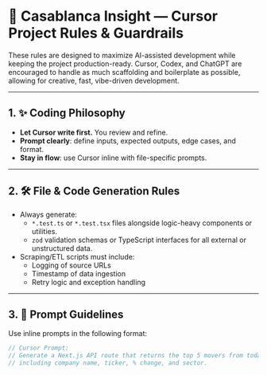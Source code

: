 # 🧠 Casablanca Insight — Cursor Project Rules & Guardrails

These rules are designed to maximize AI-assisted development while keeping the project production-ready. Cursor, Codex, and ChatGPT are encouraged to handle as much scaffolding and boilerplate as possible, allowing for creative, fast, vibe-driven development.

---

## 1. ✨ Coding Philosophy

- **Let Cursor write first.** You review and refine.
- **Prompt clearly**: define inputs, expected outputs, edge cases, and format.
- **Stay in flow**: use Cursor inline with file-specific prompts.

---

## 2. 🛠️ File & Code Generation Rules

- Always generate:
  - `*.test.ts` or `*.test.tsx` files alongside logic-heavy components or utilities.
  - `zod` validation schemas or TypeScript interfaces for all external or unstructured data.
- Scraping/ETL scripts must include:
  - Logging of source URLs
  - Timestamp of data ingestion
  - Retry logic and exception handling

---

## 3. 💬 Prompt Guidelines

Use inline prompts in the following format:
```ts
// Cursor Prompt:
// Generate a Next.js API route that returns the top 5 movers from today’s market data,
// including company name, ticker, % change, and sector.
